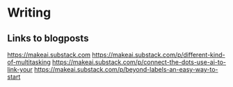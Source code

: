 # Writing

## Links to blogposts

https://makeai.substack.com
https://makeai.substack.com/p/different-kind-of-multitasking
https://makeai.substack.com/p/connect-the-dots-use-ai-to-link-your
https://makeai.substack.com/p/beyond-labels-an-easy-way-to-start
